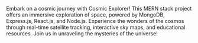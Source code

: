 
Embark on a cosmic journey with Cosmic Explorer! This MERN stack project offers an immersive exploration of space, powered by MongoDB, Express.js, React.js, and Node.js. Experience the wonders of the cosmos through real-time satellite tracking, interactive sky maps, and educational resources. Join us in unraveling the mysteries of the universe!

